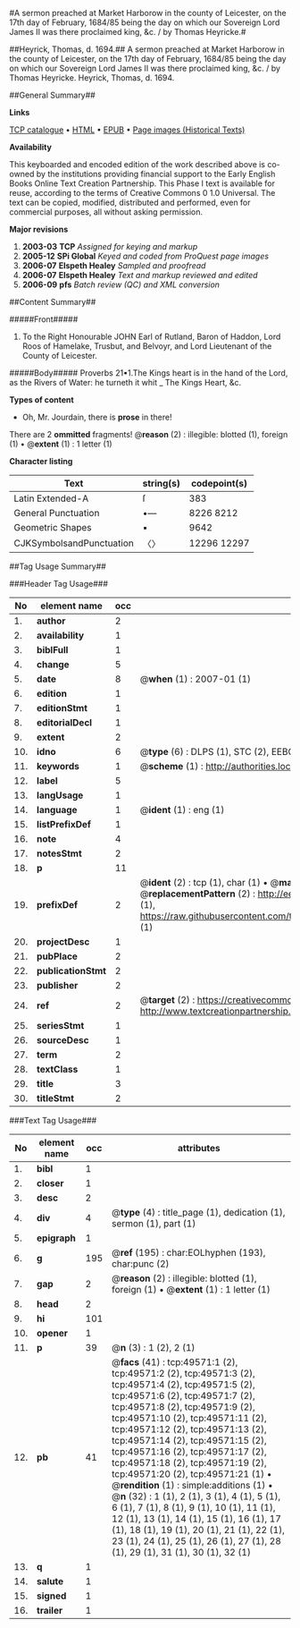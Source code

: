 #A sermon preached at Market Harborow in the county of Leicester, on the 17th day of February, 1684/85 being the day on which our Sovereign Lord James II was there proclaimed king, &c. / by Thomas Heyricke.#

##Heyrick, Thomas, d. 1694.##
A sermon preached at Market Harborow in the county of Leicester, on the 17th day of February, 1684/85 being the day on which our Sovereign Lord James II was there proclaimed king, &c. / by Thomas Heyricke.
Heyrick, Thomas, d. 1694.

##General Summary##

**Links**

[TCP catalogue](http://www.ota.ox.ac.uk/tcp/)  • 
[HTML](http://tei.it.ox.ac.uk/tcp/Texts-HTML/free/A43/A43566.html)  • 
[EPUB](http://tei.it.ox.ac.uk/tcp/Texts-EPUB/free/A43/A43566.epub) • 
[Page images (Historical Texts)](https://data.historicaltexts.jisc.ac.uk/view?pubId=eebo-11821227e&pageId=eebo-11821227e-49571-1)

**Availability**

This keyboarded and encoded edition of the
	       work described above is co-owned by the institutions
	       providing financial support to the Early English Books
	       Online Text Creation Partnership. This Phase I text is
	       available for reuse, according to the terms of Creative
	       Commons 0 1.0 Universal. The text can be copied,
	       modified, distributed and performed, even for
	       commercial purposes, all without asking permission.

**Major revisions**

1. __2003-03__ __TCP__ *Assigned for keying and markup*
1. __2005-12__ __SPi Global__ *Keyed and coded from ProQuest page images*
1. __2006-07__ __Elspeth Healey__ *Sampled and proofread*
1. __2006-07__ __Elspeth Healey__ *Text and markup reviewed and edited*
1. __2006-09__ __pfs__ *Batch review (QC) and XML conversion*

##Content Summary##

#####Front#####

1. To the Right Honourable JOHN Earl of Rutland, Baron of Haddon, Lord Roos of Hamelake, Trusbut, and Belvoyr, and Lord Lieutenant of the County of Leicester.

#####Body#####
Proverbs 21▪1.The Kings heart is in the hand of the Lord, as the Rivers of Water: he turneth it whit
    _ The Kings Heart, &c.

**Types of content**

  * Oh, Mr. Jourdain, there is **prose** in there!

There are 2 **ommitted** fragments! 
 @__reason__ (2) : illegible: blotted (1), foreign (1)  •  @__extent__ (1) : 1 letter (1)

**Character listing**


|Text|string(s)|codepoint(s)|
|---|---|---|
|Latin Extended-A|ſ|383|
|General Punctuation|•—|8226 8212|
|Geometric Shapes|▪|9642|
|CJKSymbolsandPunctuation|〈〉|12296 12297|

##Tag Usage Summary##

###Header Tag Usage###

|No|element name|occ|attributes|
|---|---|---|---|
|1.|__author__|2||
|2.|__availability__|1||
|3.|__biblFull__|1||
|4.|__change__|5||
|5.|__date__|8| @__when__ (1) : 2007-01 (1)|
|6.|__edition__|1||
|7.|__editionStmt__|1||
|8.|__editorialDecl__|1||
|9.|__extent__|2||
|10.|__idno__|6| @__type__ (6) : DLPS (1), STC (2), EEBO-CITATION (1), OCLC (1), VID (1)|
|11.|__keywords__|1| @__scheme__ (1) : http://authorities.loc.gov/ (1)|
|12.|__label__|5||
|13.|__langUsage__|1||
|14.|__language__|1| @__ident__ (1) : eng (1)|
|15.|__listPrefixDef__|1||
|16.|__note__|4||
|17.|__notesStmt__|2||
|18.|__p__|11||
|19.|__prefixDef__|2| @__ident__ (2) : tcp (1), char (1)  •  @__matchPattern__ (2) : ([0-9\-]+):([0-9IVX]+) (1), (.+) (1)  •  @__replacementPattern__ (2) : http://eebo.chadwyck.com/downloadtiff?vid=$1&page=$2 (1), https://raw.githubusercontent.com/textcreationpartnership/Texts/master/tcpchars.xml#$1 (1)|
|20.|__projectDesc__|1||
|21.|__pubPlace__|2||
|22.|__publicationStmt__|2||
|23.|__publisher__|2||
|24.|__ref__|2| @__target__ (2) : https://creativecommons.org/publicdomain/zero/1.0/ (1), http://www.textcreationpartnership.org/docs/. (1)|
|25.|__seriesStmt__|1||
|26.|__sourceDesc__|1||
|27.|__term__|2||
|28.|__textClass__|1||
|29.|__title__|3||
|30.|__titleStmt__|2||


###Text Tag Usage###

|No|element name|occ|attributes|
|---|---|---|---|
|1.|__bibl__|1||
|2.|__closer__|1||
|3.|__desc__|2||
|4.|__div__|4| @__type__ (4) : title_page (1), dedication (1), sermon (1), part (1)|
|5.|__epigraph__|1||
|6.|__g__|195| @__ref__ (195) : char:EOLhyphen (193), char:punc (2)|
|7.|__gap__|2| @__reason__ (2) : illegible: blotted (1), foreign (1)  •  @__extent__ (1) : 1 letter (1)|
|8.|__head__|2||
|9.|__hi__|101||
|10.|__opener__|1||
|11.|__p__|39| @__n__ (3) : 1 (2), 2 (1)|
|12.|__pb__|41| @__facs__ (41) : tcp:49571:1 (2), tcp:49571:2 (2), tcp:49571:3 (2), tcp:49571:4 (2), tcp:49571:5 (2), tcp:49571:6 (2), tcp:49571:7 (2), tcp:49571:8 (2), tcp:49571:9 (2), tcp:49571:10 (2), tcp:49571:11 (2), tcp:49571:12 (2), tcp:49571:13 (2), tcp:49571:14 (2), tcp:49571:15 (2), tcp:49571:16 (2), tcp:49571:17 (2), tcp:49571:18 (2), tcp:49571:19 (2), tcp:49571:20 (2), tcp:49571:21 (1)  •  @__rendition__ (1) : simple:additions (1)  •  @__n__ (32) : 1 (1), 2 (1), 3 (1), 4 (1), 5 (1), 6 (1), 7 (1), 8 (1), 9 (1), 10 (1), 11 (1), 12 (1), 13 (1), 14 (1), 15 (1), 16 (1), 17 (1), 18 (1), 19 (1), 20 (1), 21 (1), 22 (1), 23 (1), 24 (1), 25 (1), 26 (1), 27 (1), 28 (1), 29 (1), 31 (1), 30 (1), 32 (1)|
|13.|__q__|1||
|14.|__salute__|1||
|15.|__signed__|1||
|16.|__trailer__|1||
